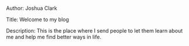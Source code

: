 # <h6>
Author: Joshua Clark

Title: Welcome to my blog

Description: This is the place where I send people to let them learn about me and help me find better ways in life.
